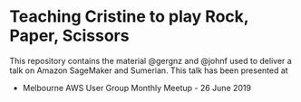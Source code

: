 # Teaching Cristine to play Rock, Paper, Scissors

This repository contains the material @gergnz and @johnf used to deliver a talk
on Amazon SageMaker and Sumerian. This talk has been presented at
* Melbourne AWS User Group Monthly Meetup - 26 June 2019
